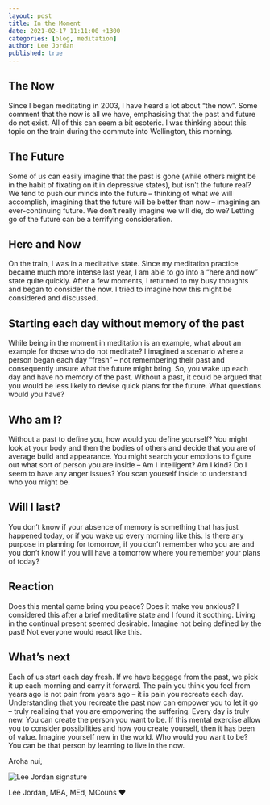 ```yaml
---
layout: post
title: In the Moment
date: 2021-02-17 11:11:00 +1300
categories: [blog, meditation]
author: Lee Jordan
published: true
---
```


<h2>The Now</h2>

<p>Since I began meditating in 2003, I have heard a lot about “the now”. Some comment that the now is all we have, emphasising that the past and future do not exist. All of this can seem a bit esoteric. I was thinking about this topic on the train during the commute into Wellington, this morning. </p>

<h2>The Future</h2>

<p>Some of us can easily imagine that the past is gone (while others might be in the habit of fixating on it in depressive states), but isn’t the future real? We tend to push our minds into the future – thinking of what we will accomplish, imagining that the future will be better than now – imagining an ever-continuing future. We don’t really imagine we will die, do we? Letting go of the future can be a terrifying consideration. </p>

<h2>Here and Now</h2>

<p>On the train, I was in a meditative state. Since my meditation practice became much more intense last year, I am able to go into a “here and now” state quite quickly. After a few moments, I returned to my busy thoughts and began to consider the now. I tried to imagine how this might be considered and discussed. </p>

<h2>Starting each day without memory of the past</h2>

<p>While being in the moment in meditation is an example, what about an example for those who do not meditate? I imagined a scenario where a person began each day “fresh” – not remembering their past and consequently unsure what the future might bring. So, you wake up each day and have no memory of the past. Without a past, it could be argued that you would be less likely to devise quick plans for the future. What questions would you have? </p>

<h2>Who am I? </h2>

<p>Without a past to define you, how would you define yourself? You might look at your body and then the bodies of others and decide that you are of average build and appearance. You might search your emotions to figure out what sort of person you are inside – Am I intelligent? Am I kind? Do I seem to have any anger issues? You scan yourself inside to understand who you might be. </p>

<h2>Will I last? </h2>

<p>You don’t know if your absence of memory is something that has just happened today, or if you wake up every morning like this. Is there any purpose in planning for tomorrow, if you don’t remember who you are and you don’t know if you will have a tomorrow where you remember your plans of today? </p>

<h2>Reaction</h2>

<p>Does this mental game bring you peace? Does it make you anxious? I considered this after a brief meditative state and I found it soothing. Living in the continual present seemed desirable. Imagine not being defined by the past! Not everyone would react like this. </p>

<h2>What’s next</h2>

<p>Each of us start each day fresh. If we have baggage from the past, we pick it up each morning and carry it forward. The pain you think you feel from years ago is not pain from years ago – it is pain you recreate each day. Understanding that you recreate the past now can empower you to let it go – truly realising that you are empowering the suffering. Every day is truly new. You can create the person you want to be. If this mental exercise allow you to consider possibilities and how you create yourself, then it has been of value. Imagine yourself new in the world. Who would you want to be? You can be that person by learning to live in the now. </p>

<p>Aroha nui,</p>

<img src="https://therapyaroha.com/public/assets/images/lee-jordan.png" alt="Lee Jordan signature">

Lee Jordan, MBA, MEd, MCouns ❤️
